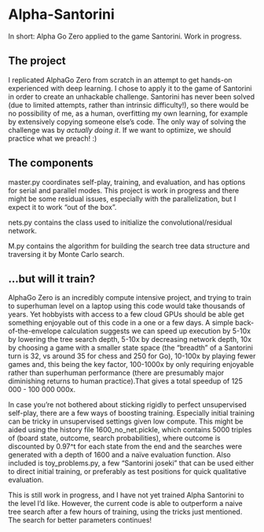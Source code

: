 # Alpha-Santorini
In short: Alpha Go Zero applied to the game Santorini. Work in progress.

## The project
I replicated AlphaGo Zero from scratch in an attempt to get hands-on experienced with deep learning. I chose to apply it to the game of Santorini in order to create an unhackable challenge. Santorini has never been solved (due to limited attempts, rather than intrinsic difficulty!), so there would be no possibility of me, as a human, overfitting my own learning, for example by extensively copying someone else’s code. The only way of solving the challenge was by _actually doing it_. If we want to optimize, we should practice what we preach! :) 

## The components
master.py coordinates self-play, training, and evaluation, and has options for serial and parallel modes. This project is work in progress and there might be some residual issues, especially with the parallelization, but I expect it to work “out of the box”.

nets.py contains the class used to initialize the convolutional/residual network. 

M.py contains the algorithm for building the search tree data structure and traversing it by Monte Carlo search.


## ...but will it train?
AlphaGo Zero is an incredibly compute intensive project, and trying to train to superhuman level on a laptop using this code would take thousands of years. Yet hobbyists with access to a few cloud GPUs should be able get something enjoyable out of this code in a one or a few days. A simple back-of-the-envelope calculation suggests we can speed up execution by 5-10x by lowering the tree search depth, 5-10x by decreasing network depth, 10x by choosing a game with a smaller state space (the “breadth” of a Santorini turn is 32, vs around 35 for chess and 250 for Go), 10-100x by playing fewer games and, this being the key factor, 100-1000x by only requiring enjoyable rather than superhuman performance (there are presumably major diminishing returns to human practice).That gives a total speedup of 125 000 - 100 000 000x.

In case you’re not bothered about sticking rigidly to perfect unsupervised self-play, there are a few ways of boosting training. Especially initial training can be tricky in unsupervised settings given low compute. This might be aided using the history file 1600_no_net.pickle, which contains 5000 triples of (board state, outcome, search probabilities), where outcome is discounted by 0.97^t for each state from the end and the searches were generated with a depth of 1600 and a naïve evaluation function. Also included is toy_problems.py, a few “Santorini joseki” that can be used either to direct initial training, or preferably as test positions for quick qualitative evaluation.

This is still work in progress, and I have not yet trained Alpha Santorini to the level I’d like. However, the current code is able to outperform a naive tree search after a few hours of training, using the tricks just mentioned.
The search for better parameters continues!
